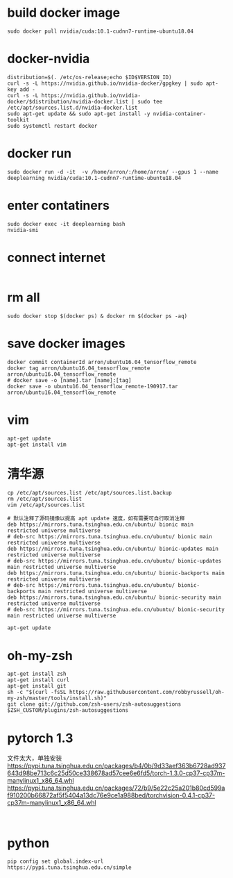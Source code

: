 # build docker image
```
sudo docker pull nvidia/cuda:10.1-cudnn7-runtime-ubuntu18.04
```

# docker-nvidia
```
distribution=$(. /etc/os-release;echo $ID$VERSION_ID)
curl -s -L https://nvidia.github.io/nvidia-docker/gpgkey | sudo apt-key add -
curl -s -L https://nvidia.github.io/nvidia-docker/$distribution/nvidia-docker.list | sudo tee /etc/apt/sources.list.d/nvidia-docker.list
sudo apt-get update && sudo apt-get install -y nvidia-container-toolkit
sudo systemctl restart docker
```


# docker run
```
sudo docker run -d -it  -v /home/arron/:/home/arron/ --gpus 1 --name deeplearning nvidia/cuda:10.1-cudnn7-runtime-ubuntu18.04
```

# enter contatiners
```
sudo docker exec -it deeplearning bash
nvidia-smi
```

# connect internet
```

```

# rm all 
```
sudo docker stop $(docker ps) & docker rm $(docker ps -aq)
```
# save docker images
```
docker commit containerId arron/ubuntu16.04_tensorflow_remote
docker tag arron/ubuntu16.04_tensorflow_remote arron/ubuntu16.04_tensorflow_remote
# docker save -o [name].tar [name]:[tag]
docker save -o ubuntu16.04_tensorflow_remote-190917.tar arron/ubuntu16.04_tensorflow_remote
```

# vim
```shell script
apt-get update
apt-get install vim
```

# 清华源
```shell script
cp /etc/apt/sources.list /etc/apt/sources.list.backup
rm /etc/apt/sources.list
vim /etc/apt/sources.list
```
```
# 默认注释了源码镜像以提高 apt update 速度，如有需要可自行取消注释
deb https://mirrors.tuna.tsinghua.edu.cn/ubuntu/ bionic main restricted universe multiverse
# deb-src https://mirrors.tuna.tsinghua.edu.cn/ubuntu/ bionic main restricted universe multiverse
deb https://mirrors.tuna.tsinghua.edu.cn/ubuntu/ bionic-updates main restricted universe multiverse
# deb-src https://mirrors.tuna.tsinghua.edu.cn/ubuntu/ bionic-updates main restricted universe multiverse
deb https://mirrors.tuna.tsinghua.edu.cn/ubuntu/ bionic-backports main restricted universe multiverse
# deb-src https://mirrors.tuna.tsinghua.edu.cn/ubuntu/ bionic-backports main restricted universe multiverse
deb https://mirrors.tuna.tsinghua.edu.cn/ubuntu/ bionic-security main restricted universe multiverse
# deb-src https://mirrors.tuna.tsinghua.edu.cn/ubuntu/ bionic-security main restricted universe multiverse
```

```shell script
apt-get update
```

# oh-my-zsh
```shell script
apt-get install zsh
apt-get install curl
apt-get install git
sh -c "$(curl -fsSL https://raw.githubusercontent.com/robbyrussell/oh-my-zsh/master/tools/install.sh)"
git clone git://github.com/zsh-users/zsh-autosuggestions $ZSH_CUSTOM/plugins/zsh-autosuggestions
```


# pytorch 1.3
文件太大，单独安装
https://pypi.tuna.tsinghua.edu.cn/packages/b4/0b/9d33aef363b6728ad937643d98be713c6c25d50ce338678ad57cee6e6fd5/torch-1.3.0-cp37-cp37m-manylinux1_x86_64.whl
https://pypi.tuna.tsinghua.edu.cn/packages/72/b9/5e22c25a201b80cd599af910200b66872af5f5404a13dc76e9ce1a988bed/torchvision-0.4.1-cp37-cp37m-manylinux1_x86_64.whl


```shell script


```

# python

```shell
pip config set global.index-url https://pypi.tuna.tsinghua.edu.cn/simple

```